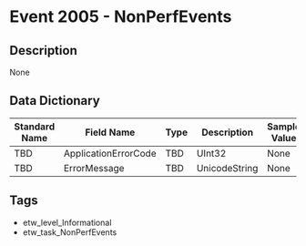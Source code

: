 # Event 2005 - NonPerfEvents

## Description
None

## Data Dictionary
|Standard Name|Field Name|Type|Description|Sample Value|
|---|---|---|---|---|
|TBD|ApplicationErrorCode|TBD|UInt32|None|None|
|TBD|ErrorMessage|TBD|UnicodeString|None|None|

## Tags
* etw_level_Informational
* etw_task_NonPerfEvents